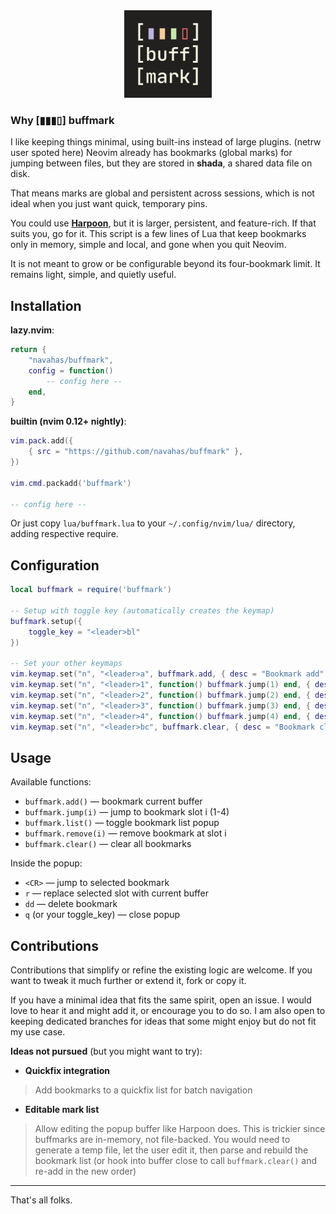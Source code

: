 <div align="center">
    <img alt="buffmark" height="140" src="/assets/buffmark.png" />
</div>

### Why [▮▮▮▯] buffmark

I like keeping things minimal, using built-ins instead of large plugins. (netrw user spoted here)
Neovim already has bookmarks (global marks) for jumping between files, but they are stored in **shada**, a shared data file on disk.

That means marks are global and persistent across sessions, which is not ideal when you just want quick, temporary pins.

You could use **[Harpoon](https://github.com/ThePrimeagen/harpoon/tree/harpoon2)**, but it is larger, persistent, and feature-rich. If that suits you, go for it. This script is a few lines of Lua that keep bookmarks only in memory, simple and local, and gone when you quit Neovim.

It is not meant to grow or be configurable beyond its four-bookmark limit. 
It remains light, simple, and quietly useful.

## Installation

**lazy.nvim**:
```lua
return {
    "navahas/buffmark",
    config = function()
        -- config here --
    end,
}
```

**builtin (nvim 0.12+ nightly)**:
```lua
vim.pack.add({
    { src = "https://github.com/navahas/buffmark" },
})

vim.cmd.packadd('buffmark')

-- config here --
```

Or just copy `lua/buffmark.lua` to your `~/.config/nvim/lua/` directory, adding respective require.

## Configuration

```lua
local buffmark = require('buffmark')

-- Setup with toggle key (automatically creates the keymap)
buffmark.setup({
    toggle_key = "<leader>bl"
})

-- Set your other keymaps
vim.keymap.set("n", "<leader>a", buffmark.add, { desc = "Bookmark add" })
vim.keymap.set("n", "<leader>1", function() buffmark.jump(1) end, { desc = "Bookmark 1" })
vim.keymap.set("n", "<leader>2", function() buffmark.jump(2) end, { desc = "Bookmark 2" })
vim.keymap.set("n", "<leader>3", function() buffmark.jump(3) end, { desc = "Bookmark 3" })
vim.keymap.set("n", "<leader>4", function() buffmark.jump(4) end, { desc = "Bookmark 4" })
vim.keymap.set("n", "<leader>bc", buffmark.clear, { desc = "Bookmark clear" })
```

## Usage

Available functions:
- `buffmark.add()` — bookmark current buffer
- `buffmark.jump(i)` — jump to bookmark slot i (1-4)
- `buffmark.list()` — toggle bookmark list popup
- `buffmark.remove(i)` — remove bookmark at slot i
- `buffmark.clear()` — clear all bookmarks

Inside the popup:
- `<CR>` — jump to selected bookmark
- `r` — replace selected slot with current buffer
- `dd` — delete bookmark
- `q` (or your toggle_key) — close popup

## Contributions

Contributions that simplify or refine the existing logic are welcome. If you want to tweak it much further or extend it, fork or copy it.

If you have a minimal idea that fits the same spirit, open an issue. I would love to hear it and might add it, or encourage you to do so. I am also open to keeping dedicated branches for ideas that some might enjoy but do not fit my use case.

**Ideas not pursued** (but you might want to try):
- **Quickfix integration**
> Add bookmarks to a quickfix list for batch navigation
- **Editable mark list**
> Allow editing the popup buffer like Harpoon does. This is trickier since buffmarks are in-memory, not file-backed. You would need to generate a temp file, let the user edit it, then parse and rebuild the bookmark list (or hook into buffer close to call `buffmark.clear()` and re-add in the new order)

---

That's all folks.
